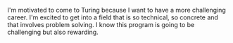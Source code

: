 I'm motivated to come to Turing because I want to have a more challenging career. I'm excited to get into a field that is so technical, so concrete and that involves problem solving. I know this program is going to be challenging but also rewarding.

